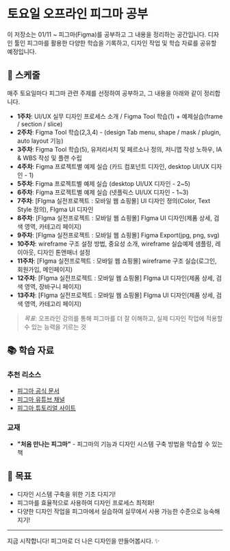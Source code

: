 # 토요일 오프라인 피그마 공부

이 저장소는 01/11 ~ 피그마(Figma)를 공부하고 그 내용을 정리하는 공간입니다. 디자인 툴인 피그마를 활용한 다양한 학습을 기록하고, 디자인 작업 및 학습 자료를 공유할 예정입니다.

## 📅 스케줄

매주 토요일마다 피그마 관련 주제를 선정하여 공부하고, 그 내용을 아래와 같이 정리합니다.

- **1주차**: UI/UX 실무 디자인 프로세스 소개 / Figma Tool 학습(1) + 예제실습(frame / section / slice)
- **2주차**: Figma Tool 학습(2,3,4) - (design Tab menu, shape / mask / plugin, auto layout 기능)
- **3주차**: Figma Tool 학습(5), 유저리서치 및 페르소나 정의, 저니맵 작성 노하우, IA & WBS 작성 및 플랜 수립
- **4주차**: Figma 프로젝트별 예제 실습 (카드 컴포넌트 디자인, desktop UI/UX 디자인 - 1)
- **5주차**: Figma 프로젝트별 예제 실습 (desktop UI/UX 디자인 - 2~5)
- **6주차**: Figma 프로젝트별 예제 실습 (넷플릭스 UI/UX 디자인 - 1~3)
- **7주차**: [FIgma 실전프로젝트 : 모바일 웹 쇼핑몰] UI 디자인 정의(Color, Text Style 정의), FIgma UI 디자인
- **8주차**: [FIgma 실전프로젝트 : 모바일 웹 쇼핑몰] FIgma UI 디자인(제품 상세, 검색 영역, 카테고리 페이지)
- **9주차**: [FIgma 실전프로젝트 : 모바일 웹 쇼핑몰] Figma Export(jpg, png, svg)
- **10주차**: wireframe 구조 설정 방법, 중요성 소개, wireframe 실습예제 샘플링, 레이아웃, 디자인 톤앤매너 설정
- **11주차**: [FIgma 실전프로젝트 : 모바일 웹 쇼핑몰] wireframe 구조 실습(로그인, 회원가입, 메인페이지)
- **12주차**: [FIgma 실전프로젝트 : 모바일 웹 쇼핑몰] FIgma UI 디자인(제품 상세, 검색 영역, 장바구니 페이지)
- **13주차**: [FIgma 실전프로젝트 : 모바일 웹 쇼핑몰] FIgma UI 디자인(제품 상세, 검색 영역, 카테고리 페이지)

> *목표*: 오프라인 강의를 통해 피그마를 더 잘 이해하고, 실제 디자인 작업에 적용할 수 있는 능력을 기르는 것

## 📚 학습 자료

### 추천 리소스

- [피그마 공식 문서](https://www.figma.com/resources/learn-design/)
- [피그마 유튜브 채널](https://www.youtube.com/c/Figma)
- [피그마 튜토리얼 사이트](https://www.figma.com/community)

### 교재

- **"처음 만나는 피그마"** - 피그마의 기능과 디자인 시스템 구축 방법을 학습할 수 있는 책

## 🎯 목표

- 디자인 시스템 구축을 위한 기초 다지기!
- 피그마를 효율적으로 사용하여 디자인 프로세스 최적화!
- 다양한 디자인 작업을 피그마에서 실습하여 실무에서 사용 가능한 수준으로 능숙해지기!

---

지금 시작합니다! 피그마로 더 나은 디자인을 만들어봅시다. ✨
